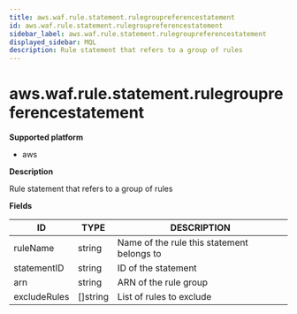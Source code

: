 ```yaml
---
title: aws.waf.rule.statement.rulegroupreferencestatement
id: aws.waf.rule.statement.rulegroupreferencestatement
sidebar_label: aws.waf.rule.statement.rulegroupreferencestatement
displayed_sidebar: MQL
description: Rule statement that refers to a group of rules
---
```


# aws.waf.rule.statement.rulegroupreferencestatement

**Supported platform**

- aws

**Description**

Rule statement that refers to a group of rules

**Fields**

| ID           | TYPE             | DESCRIPTION                                |
| ------------ | ---------------- | ------------------------------------------ |
| ruleName     | string           | Name of the rule this statement belongs to |
| statementID  | string           | ID of the statement                        |
| arn          | string           | ARN of the rule group                      |
| excludeRules | &#91;&#93;string | List of rules to exclude                   |
